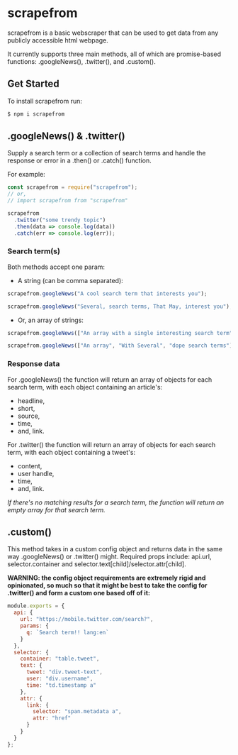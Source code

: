 # scrapefrom

scrapefrom is a basic webscraper that can be used to get data from any publicly accessible html webpage.

It currently supports three main methods, all of which are promise-based functions: .googleNews(), .twitter(), and .custom().

## Get Started

To install scrapefrom run:

```javascript
$ npm i scrapefrom
```

## .googleNews() & .twitter()

Supply a search term or a collection of search terms and handle the response or error in a .then() or .catch() function.

For example:

```javascript
const scrapefrom = require("scrapefrom");
// or,
// import scrapefrom from "scrapefrom"

scrapefrom
  .twitter("some trendy topic")
  .then(data => console.log(data))
  .catch(err => console.log(err));
```

### Search term(s)

Both methods accept one param:

- A string (can be comma separated):

```javascript
scrapefrom.googleNews("A cool search term that interests you");
```

```javascript
scrapefrom.googleNews("Several, search terms, That May, interest you");
```

- Or, an array of strings:

```javascript
scrapefrom.googleNews(["An array with a single interesting search term"]);
```

```javascript
scrapefrom.googleNews(["An array", "With Several", "dope search terms"]);
```

### Response data

For .googleNews() the function will return an array of objects for each search term, with each object containing an article's:

- headline,
- short,
- source,
- time,
- and, link.

For .twitter() the function will return an array of objects for each search term, with each object containing a tweet's:

- content,
- user handle,
- time,
- and, link.

_If there's no matching results for a search term, the function will return an empty array for that search term._

## .custom()

This method takes in a custom config object and returns data in the same way .googleNews() or .twitter() might. Required props include: api.url, selector.container and selector.text[child]/selector.attr[child].

**WARNING: the config object requirements are extremely rigid and opinionated, so much so that it might be best to take the config for .twitter() and form a custom one based off of it:**

```javascript
module.exports = {
  api: {
    url: "https://mobile.twitter.com/search?",
    params: {
      q: `Search term!! lang:en`
    }
  },
  selector: {
    container: "table.tweet",
    text: {
      tweet: "div.tweet-text",
      user: "div.username",
      time: "td.timestamp a"
    },
    attr: {
      link: {
        selector: "span.metadata a",
        attr: "href"
      }
    }
  }
};
```
